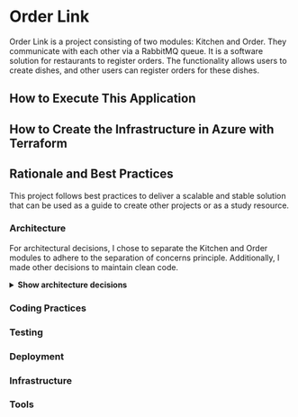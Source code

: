 # Order Link

Order Link is a project consisting of two modules: Kitchen and Order. They communicate with each other via a RabbitMQ queue. It is a software solution for restaurants to register orders. 
The functionality allows users to create dishes, and other users can register orders for these dishes. 

## How to Execute This Application

## How to Create the Infrastructure in Azure with Terraform

## Rationale and Best Practices

This project follows best practices to deliver a scalable and stable solution that can be used as a guide to create other projects or as a study resource.

### Architecture

For architectural decisions, I chose to separate the Kitchen and Order modules to adhere to the separation of concerns principle. Additionally, I made other decisions to maintain clean code.

<details><summary><b>Show architecture decisions</b></summary>

### Why Onion architecture?

I chose to use Onion Architecture because It is centered around the modularity, testability and the principle of dependency inversion.
I separated in four layers:

* Presentation: Handle the interaction with the user with the input/output data.

* Application: Handle the operations of high level involving more than one agregate or entity domain and is responsible for handle the data came from the Kitchen throught the queue.

* Domain: The core bunissess of the application. Represent the entities and interactions that handle these attributes.

* Infrastructure: Provide access to the database, external services and frameworks.

</details>

### Coding Practices

### Testing

### Deployment 

### Infrastructure

### Tools

